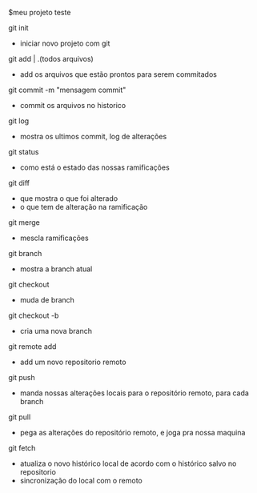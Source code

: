 $meu projeto teste

git init
- iniciar novo projeto com git

git add <nome-arquivo> | .(todos arquivos)
- add os arquivos que estão prontos para serem commitados

git commit -m "mensagem commit"
- commit os arquivos no historico

git log
- mostra os ultimos commit, log de alterações

git status
- como está o estado das nossas ramificações

git diff
- que mostra o que foi alterado
- o que tem de alteração na ramificação

git merge
- mescla ramificações

git branch
- mostra a branch atual

git checkout <nome-branch>
- muda de branch

git checkout -b <nome-da-nova-branch>
- cria uma nova branch

git remote add <nome> <url>
- add um novo repositorio remoto

git push <nome> <nome-da-branch>
- manda nossas alterações locais para o repositório remoto, para cada branch

git pull <nome> <nome-da-branch>
- pega as alterações do repositório remoto, e joga pra nossa maquina

git fetch
- atualiza o novo histórico local de acordo com o histórico salvo no repositorio
- sincronização do local com o remoto